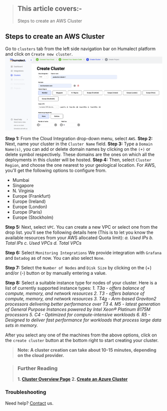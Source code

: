 > ## This article covers:-
> Steps to create an AWS Cluster


## Steps to create an AWS Cluster
Go to `clusters` tab from the left side navigation bar on Humalect platform and click on `Create new cluster`.
![aws-cluster-creation](./../../static/img/aws-cluster-creation.png)


**Step 1:** From the Cloud Integration drop-down menu, select `AWS`.
**Step 2:** Next, name your cluster in the `Cluster Name` field.
**Step 3:** Type a `Domain Name(s)`, you can add or delete domain names by clicking on the `(+)` or delete symbol respectively. These domains are the ones on which all the deployments in this cluster will be hosted.
**Step 4:** Then, select `Cluster Region`, and choose the one nearest to your geological location. For AWS, you'll get the following options to configure from.

- Mumbai
- Singapore
- N. Virginia
- Europe (Frankfurt)
- Europe (Ireland)
- Europe (London)
- Europe (Paris)
- Europe (Stockholm)

**Step 5:** Next, select `VPC`. You can create a new VPC or select one from the drop list.
	you'll see the following details here (This is to let you know the available resources from your AWS allocated Quota limit):
	*a. Used IPs
	b. Total IPs
	c. Used VPCs
	d.  Total VPCs*


**Step 6:** Select `Monitoring Integrations` We provide integration with `Grafana` and `Datadog` as of now. You can also select `None`.

**Step 7:** Select the `Number of Nodes` and `Disk Size` by clicking on the (+) and/or (-) button or by manually entering a value.

**Step 8:** Select a suitable instance type for nodes of your cluster. Here is a list of currently supported instance types:
	*1. T3a - offers balance of compute, memory, and network resources
	2. T3 - offers balance of compute, memory, and network resources
	3. T4g - Arm-based Graviton2 processors delivering better performance over T3
	4. M5 - latest generation of General Purpose Instances powered by Intel Xeon® Platinum 8175M processors
  5. C4 - Optimized for compute-intensive workloads
  6. R5 - Designed to deliver fast performance for workloads that process large data sets in memory.*
<!---
## Select a Virtual Machine:

### 1. T3a Instances
Offer a balance of compute, memory, and network resources for a broad spectrum of general-purpose workloads including micro-services, low-latency interactive applications, small and medium databases, virtual desktops, development environments, code repositories, and business-critical applications.

<img src="/aws/aws-t3a.png" width=75%>



### 2. T3 Instances
Offer a balance of compute, memory, and network resources and are designed for applications with moderate CPU usage that experience temporary spikes in use.

<img src="/aws/aws-t3.png" width=75%>

### 3. T4g Instances
Offers a balance of compute, memory, and network resources for a broad spectrum of general-purpose workloads including large-scale micro-services, small and medium databases, virtual desktops, and business-critical applications.

<img src="/aws/aws-t4g.png" width=75%>

### 4. M5 Instances
This family provides a balance of computing, memory, and network resources, and is a good choice for many applications.

<img src="/aws/aws-m5.png" width=75%>

### 5. C4 Instances
Instances are optimized for compute-intensive workloads and deliver very cost-effective high performance at a low price-per-compute ratio.


<img src="/aws/aws-c4.png" width=75%>

### 6. R5 Instances
Memory-optimized instances are designed to deliver fast performance for workloads that process large data sets in memory.

<img src="/aws/aws-r5.png" width=75%>
-->

After you select any one of the machines from the above options, click on the `create cluster` button at the bottom right to start creating your cluster.

> **Note: A cluster creation can take about 10-15 minutes, depending on the cloud provider.**


> ### Further Reading
> **1. [Cluster Overview Page](https://docs.humalect.com/en/Cluster/Cluster)**
> **2. [Create an Azure Cluster](https://docs.humalect.com/en/Cluster/cluster-azure)**

### Troubleshooting
Need help? [Contact](https://docs.humalect.com/en/contact) us.
